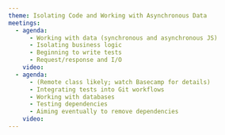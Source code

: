 ```yaml
---
theme: Isolating Code and Working with Asynchronous Data
meetings:
  - agenda:
      - Working with data (synchronous and asynchronous JS)
      - Isolating business logic
      - Beginning to write tests
      - Request/response and I/O
    video:
  - agenda:
      - (Remote class likely; watch Basecamp for details)
      - Integrating tests into Git workflows
      - Working with databases
      - Testing dependencies
      - Aiming eventually to remove dependencies
    video:
---
```

